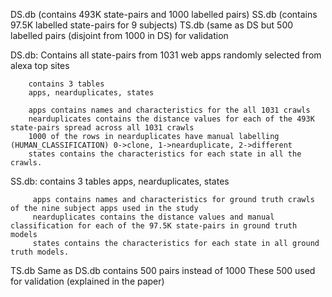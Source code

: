 DS.db (contains 493K state-pairs and 1000 labelled pairs) 
SS.db (contains 97.5K labelled state-pairs for 9 subjects)
TS.db (same as DS but 500 labelled pairs (disjoint from 1000 in DS) for validation 

  DS.db:
        Contains all state-pairs from 1031 web apps randomly selected from alexa top sites
        
        contains 3 tables 
        apps, nearduplicates, states
        
        apps contains names and characteristics for the all 1031 crawls  
        nearduplicates contains the distance values for each of the 493K state-pairs spread across all 1031 crawls 
        1000 of the rows in nearduplicates have manual labelling (HUMAN_CLASSIFICATION) 0->clone, 1->nearduplicate, 2->different
        states contains the characteristics for each state in all the crawls.
        
  SS.db:
         contains 3 tables 
         apps, nearduplicates, states
         
         apps contains names and characteristics for ground truth crawls of the nine subject apps used in the study
         nearduplicates contains the distance values and manual classification for each of the 97.5K state-pairs in ground truth models 
         states contains the characteristics for each state in all ground truth models.
         
  TS.db
        Same as DS.db
        contains 500 pairs instead of 1000
        These 500 used for validation (explained in the paper)
